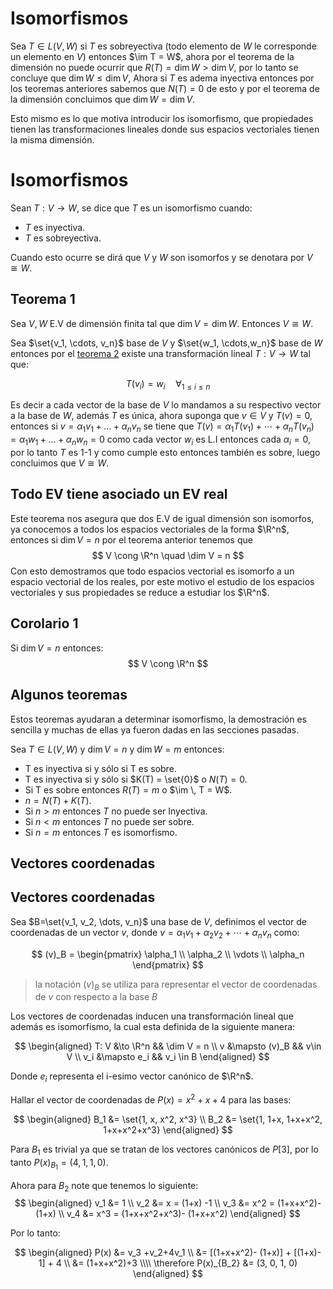 # Isomorfismos

Sea $T \in L(V, W)$ si $T$ es sobreyectiva  (todo elemento de $W$ le corresponde un elemento en $V$) entonces $\im T = W$, ahora por el teorema de la dimensión no puede ocurrir que $R(T)=\dim W > \dim V$, por lo tanto se concluye que $\dim W \leq \dim V$, Ahora si $T$ es adema inyectiva entonces por los teoremas anteriores sabemos que $N(T)=0$ de esto y por el teorema de la dimensión concluimos que $\dim W = \dim V$.

Esto mismo es lo que motiva introducir los isomorfismo, que propiedades tienen las transformaciones lineales donde sus espacios vectoriales tienen la misma dimensión.

<mbox>

# Isomorfismos

Sean $T: V \to W$, se dice que $T$ es un isomorfismo cuando:
- $T$ es inyectiva.
- $T$ es sobreyectiva.

Cuando esto ocurre se dirá que $V$ y $W$ son isomorfos y se denotara por $V\cong W$.

</mbox>

<mbox>

## Teorema 1

Sea $V,W$ E.V de dimensión finita tal que $\dim V = \dim W$. Entonces $V \cong W$.

</mbox>

<demostracion>

Sea $\set{v_1, \cdots, v_n}$ base de $V$ y $\set{w_1, \cdots,w_n}$ base de $W$ entonces por el [teorema 2](propiedades.md#teorema-2) existe una transformación lineal $T: V\to W$ tal que:

$$
T(v_i) = w_i \quad \forall_{1\leq i \leq n}
$$

Es decir a cada vector de la base de $V$ lo mandamos a su respectivo vector a la base de $W$, además $T$ es única, ahora suponga que $v\in V$ y $T(v) = 0$, entonces si $v = \alpha_1v_1+\dots + \alpha_n v_n$ se tiene que $T(v) = \alpha_1T(v_1)+\cdots + \alpha_n T(v_n) = \alpha_1 w_1 + \dots + \alpha_n w_n  = 0$ como cada vector $w_i$ es L.I entonces  cada $\alpha_i = 0$, por lo tanto $T$ es 1-1 y como cumple esto entonces también es sobre, luego concluimos que $V \cong W$.

</demostracion>

## Todo EV tiene asociado un EV real

Este teorema nos asegura que dos E.V de igual dimensión son isomorfos, ya conocemos a todos los espacios vectoriales de la forma $\R^n$, entonces si $\dim V = n$ por el teorema anterior tenemos que
$$
V \cong \R^n \quad \dim V = n
$$
Con esto demostramos que todo espacios vectorial es isomorfo a un espacio vectorial de los reales, por este motivo el estudio de los espacios vectoriales y sus propiedades se reduce a estudiar los $\R^n$.

<mbox>

## Corolario 1

Si $\dim V = n$ entonces:
$$
V \cong \R^n
$$

</mbox>

## Algunos teoremas

Estos teoremas ayudaran a determinar isomorfismo, la demostración es sencilla y muchas de ellas ya fueron dadas en las secciones pasadas.

Sea $T\in L(V, W)$ y $\dim V = n$ y $\dim W = m$ entonces:

- T es inyectiva si y sólo si T es sobre.
- T es inyectiva si y sólo si $K(T) = \set{0}$ o $N(T) = 0$.
- Si T es sobre entonces $R(T) = m$ o $\im \, T = W$.
- $n = N(T) + K(T)$.
- Si $n>m$ entonces $T$ no puede ser Inyectiva.
- Si $n < m$ entonces $T$ no puede ser sobre.
- Si $n=m$ entonces $T$ es isomorfismo.

## Vectores coordenadas

<mbox>

## Vectores coordenadas

Sea $B=\set{v_1, v_2, \dots, v_n}$ una base de $V$, definimos el vector de coordenadas de un vector $v$, donde $v=\alpha_1 v_1 + \alpha_2v_2 +\cdots + \alpha_n v_n$ como:

$$
(v)_B = 
\begin{pmatrix}
	\alpha_1 \\
	\alpha_2 \\
	\vdots \\
	\alpha_n
\end{pmatrix}
$$

</mbox>

> la notación $(v)_B$ se utiliza para representar el vector de coordenadas de $v$ con respecto a la base $B$

Los vectores de coordenadas inducen una transformación lineal que además es isomorfismo, la cual esta definida de la siguiente manera:

$$
\begin{aligned}
	T: V &\to \R^n && \dim V = n \\
	v &\mapsto (v)_B && v\in V \\
	v_i &\mapsto e_i && v_i \in B
\end{aligned}
$$

Donde $e_i$ representa el i-esimo vector canónico de $\R^n$.

<ejemplo>

Hallar el vector de coordenadas de $P(x)=x^2 +x +4$ para las bases:

$$
\begin{aligned}
	B_1 &= \set{1, x, x^2, x^3} \\
	B_2 &= \set{1, 1+x, 1+x+x^2, 1+x+x^2+x^3}
\end{aligned}
$$

Para $B_1$ es trivial ya que se tratan de los vectores canónicos de $P[3]$, por lo tanto $P(x)_{B_1} = (4, 1, 1, 0)$.

Ahora para $B_2$ note que tenemos lo siguiente:
$$
\begin{aligned}
	v_1 &= 1  \\
	v_2 &= x = (1+x) -1 \\
	v_3 &= x^2 = (1+x+x^2)-(1+x) \\
     v_4 &= x^3 = (1+x+x^2+x^3)- (1+x+x^2) 
\end{aligned}
$$

Por lo tanto:

$$
\begin{aligned}
	P(x) &= v_3 +v_2+4v_1 \\
	&= [(1+x+x^2)- (1+x)] + [(1+x)- 1] + 4 \\
	&= (1+x+x^2)+3
	\\\\
	\therefore P(x)_{B_2} &= (3, 0, 1, 0)
\end{aligned}
$$

</ejemplo>
